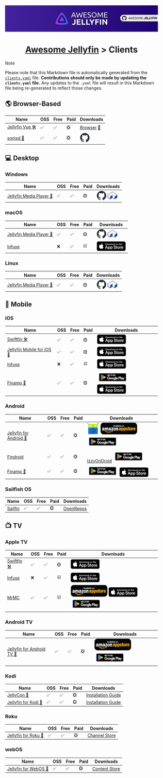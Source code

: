 
<!--
⚠️ WARNING: DO NOT EDIT THIS FILE ⚠️

This Markdown file is auto-generated from the `assets/clients/clients.yaml` file.
Any manual changes made to this file will be overwritten the next time it is generated.
To make changes, please edit the `assets/clients/clients.yaml` file and regenerate this Markdown file.
-->

<p align="center">
<img src="assets/banner.png" />
<h1 align="center"><a href="https://github.com/awesome-jellyfin/awesome-jellyfin">Awesome Jellyfin</a> > Clients</h1>
</p>

> [!NOTE]
> Please note that this Markdown file is automatically generated from the [`clients.yaml`](./assets/clients/clients.yaml) file.
> **Contributions should only be made by updating the `clients.yaml` file.**
> Any updates to the `.yaml` file will result in this Markdown file being re-generated to reflect those changes.

## 🌎 Browser-Based

| Name | OSS | Free | Paid | Downloads |
| ---- | --- | ---- | ---- | --------- |
| [Jellyfin Vue 🛠️](https://github.com/jellyfin/jellyfin-vue) | ✅ | ✅ | ❎ | [Browser](https://jf-vue.pages.dev/) [🐳](https://github.com/jellyfin/jellyfin-vue/pkgs/container/jellyfin-vue) |
| [sonixd 🎵](https://github.com/jeffvli/sonixd) | ✅ | ✅ | ❎ | <a href="https://github.com/jeffvli/sonixd/releases"><picture><source media="(prefers-color-scheme: dark)" srcset="assets/clients/icons/github-mark.png"><source media="(prefers-color-scheme: light)" srcset="assets/clients/icons/github-mark-white.png"><img src="assets/clients/icons/github-mark.png"></picture></a> |

## 💻 Desktop

### Windows

| Name | OSS | Free | Paid | Downloads |
| ---- | --- | ---- | ---- | --------- |
| [Jellyfin Media Player 🔹](https://github.com/jellyfin/jellyfin-media-player) | ✅ | ✅ | ❎ | <a href="https://github.com/jellyfin/jellyfin-media-player/releases"><picture><source media="(prefers-color-scheme: dark)" srcset="assets/clients/icons/github-mark.png"><source media="(prefers-color-scheme: light)" srcset="assets/clients/icons/github-mark-white.png"><img src="assets/clients/icons/github-mark.png"></picture></a> <a href="https://flathub.org/apps/details/com.github.iwalton3.jellyfin-media-player"><picture><source media="(prefers-color-scheme: dark)" srcset="assets/clients/icons/flathub.png"><source media="(prefers-color-scheme: light)" srcset="assets/clients/icons/flathub.png"><img src="assets/clients/icons/flathub.png"></picture></a> |

### macOS

| Name | OSS | Free | Paid | Downloads |
| ---- | --- | ---- | ---- | --------- |
| [Jellyfin Media Player 🔹](https://github.com/jellyfin/jellyfin-media-player) | ✅ | ✅ | ❎ | <a href="https://github.com/jellyfin/jellyfin-media-player/releases"><picture><source media="(prefers-color-scheme: dark)" srcset="assets/clients/icons/github-mark.png"><source media="(prefers-color-scheme: light)" srcset="assets/clients/icons/github-mark-white.png"><img src="assets/clients/icons/github-mark.png"></picture></a> <a href="https://flathub.org/apps/details/com.github.iwalton3.jellyfin-media-player"><picture><source media="(prefers-color-scheme: dark)" srcset="assets/clients/icons/flathub.png"><source media="(prefers-color-scheme: light)" srcset="assets/clients/icons/flathub.png"><img src="assets/clients/icons/flathub.png"></picture></a> |
| [Infuse](https://firecore.com/infuse) | ❌ | ✅ | ☑️ | <a href="https://apps.apple.com/app/id1136220934?mt=8"><picture><source media="(prefers-color-scheme: dark)" srcset="assets/clients/icons/appstore-dark.png"><source media="(prefers-color-scheme: light)" srcset="assets/clients/icons/appstore-light.png"><img src="assets/clients/icons/appstore-dark.png"></picture></a> |

### Linux

| Name | OSS | Free | Paid | Downloads |
| ---- | --- | ---- | ---- | --------- |
| [Jellyfin Media Player 🔹](https://github.com/jellyfin/jellyfin-media-player) | ✅ | ✅ | ❎ | <a href="https://github.com/jellyfin/jellyfin-media-player/releases"><picture><source media="(prefers-color-scheme: dark)" srcset="assets/clients/icons/github-mark.png"><source media="(prefers-color-scheme: light)" srcset="assets/clients/icons/github-mark-white.png"><img src="assets/clients/icons/github-mark.png"></picture></a> <a href="https://flathub.org/apps/details/com.github.iwalton3.jellyfin-media-player"><picture><source media="(prefers-color-scheme: dark)" srcset="assets/clients/icons/flathub.png"><source media="(prefers-color-scheme: light)" srcset="assets/clients/icons/flathub.png"><img src="assets/clients/icons/flathub.png"></picture></a> |

## 📱 Mobile

### iOS

| Name | OSS | Free | Paid | Downloads |
| ---- | --- | ---- | ---- | --------- |
| [Swiftfin 🛠️](https://github.com/jellyfin/swiftfin) | ✅ | ✅ | ❎ | <a href="https://apps.apple.com/ca/app/swiftfin/id1604098728"><picture><source media="(prefers-color-scheme: dark)" srcset="assets/clients/icons/appstore-dark.png"><source media="(prefers-color-scheme: light)" srcset="assets/clients/icons/appstore-light.png"><img src="assets/clients/icons/appstore-dark.png"></picture></a> |
| [Jellyfin Mobile for iOS 🔹](https://github.com/jellyfin/jellyfin-expo) | ✅ | ✅ | ❎ | <a href="https://apps.apple.com/us/app/jellyfin-mobile/id1480192618?mt=8"><picture><source media="(prefers-color-scheme: dark)" srcset="assets/clients/icons/appstore-dark.png"><source media="(prefers-color-scheme: light)" srcset="assets/clients/icons/appstore-light.png"><img src="assets/clients/icons/appstore-dark.png"></picture></a> |
| [Infuse](https://firecore.com/infuse) | ❌ | ✅ | ☑️ | <a href="https://apps.apple.com/app/id1136220934?mt=8"><picture><source media="(prefers-color-scheme: dark)" srcset="assets/clients/icons/appstore-dark.png"><source media="(prefers-color-scheme: light)" srcset="assets/clients/icons/appstore-light.png"><img src="assets/clients/icons/appstore-dark.png"></picture></a> |
| [Finamp 🎵](https://github.com/jmshrv/finamp) | ✅ | ✅ | ❎ | [![img](assets/clients/icons/google-play-badge.png)](https://play.google.com/store/apps/details?id=com.unicornsonlsd.finamp) <a href="https://apps.apple.com/us/app/finamp/id1574922594"><picture><source media="(prefers-color-scheme: dark)" srcset="assets/clients/icons/appstore-dark.png"><source media="(prefers-color-scheme: light)" srcset="assets/clients/icons/appstore-light.png"><img src="assets/clients/icons/appstore-dark.png"></picture></a> |

### Android

| Name | OSS | Free | Paid | Downloads |
| ---- | --- | ---- | ---- | --------- |
| [Jellyfin for Android 🔹](https://github.com/jellyfin/jellyfin-android) | ✅ | ✅ | ❎ | [![img](assets/clients/icons/f-droid.png)](https://f-droid.org/en/packages/org.jellyfin.mobile/) [![img](assets/clients/icons/amazon.png)](https://www.amazon.com/gp/aw/d/B081RFTTQ9) [![img](assets/clients/icons/google-play-badge.png)](https://play.google.com/store/apps/details?id=org.jellyfin.mobile) |
| [Findroid](https://github.com/jarnedemeulemeester/findroid) | ✅ | ✅ | ❎ | [IzzyOnDroid](https://apt.izzysoft.de/fdroid/index/apk/dev.jdtech.jellyfin) [![img](assets/clients/icons/google-play-badge.png)](https://play.google.com/store/apps/details?id=dev.jdtech.jellyfin) |
| [Finamp 🎵](https://github.com/jmshrv/finamp) | ✅ | ✅ | ❎ | [![img](assets/clients/icons/google-play-badge.png)](https://play.google.com/store/apps/details?id=com.unicornsonlsd.finamp) <a href="https://apps.apple.com/us/app/finamp/id1574922594"><picture><source media="(prefers-color-scheme: dark)" srcset="assets/clients/icons/appstore-dark.png"><source media="(prefers-color-scheme: light)" srcset="assets/clients/icons/appstore-light.png"><img src="assets/clients/icons/appstore-dark.png"></picture></a> |

### Sailfish OS

| Name | OSS | Free | Paid | Downloads |
| ---- | --- | ---- | ---- | --------- |
| [Sailfin](https://github.com/heartfin/harbour-sailfin) | ✅ | ✅ | ❎ | [OpenRepos](https://openrepos.net/content/ahappyhuman/sailfin) |

## 📺 TV

### Apple TV

| Name | OSS | Free | Paid | Downloads |
| ---- | --- | ---- | ---- | --------- |
| [Swiftfin 🛠️](https://github.com/jellyfin/swiftfin) | ✅ | ✅ | ❎ | <a href="https://apps.apple.com/ca/app/swiftfin/id1604098728"><picture><source media="(prefers-color-scheme: dark)" srcset="assets/clients/icons/appstore-dark.png"><source media="(prefers-color-scheme: light)" srcset="assets/clients/icons/appstore-light.png"><img src="assets/clients/icons/appstore-dark.png"></picture></a> |
| [Infuse](https://firecore.com/infuse) | ❌ | ✅ | ☑️ | <a href="https://apps.apple.com/app/id1136220934?mt=8"><picture><source media="(prefers-color-scheme: dark)" srcset="assets/clients/icons/appstore-dark.png"><source media="(prefers-color-scheme: light)" srcset="assets/clients/icons/appstore-light.png"><img src="assets/clients/icons/appstore-dark.png"></picture></a> |
| [MrMC](https://github.com/MrMC/mrmc) | ✅ | ✅ | ☑️ | [![img](assets/clients/icons/amazon.png)](https://www.amazon.com/gp/product/B01ENT3I1Q/ref=mas_pm_mrmc) <a href="https://apps.apple.com/us/app/mrmc/id1059536415"><picture><source media="(prefers-color-scheme: dark)" srcset="assets/clients/icons/appstore-dark.png"><source media="(prefers-color-scheme: light)" srcset="assets/clients/icons/appstore-light.png"><img src="assets/clients/icons/appstore-dark.png"></picture></a> [![img](assets/clients/icons/google-play-badge.png)](https://play.google.com/store/apps/details?id=tv.mrmc.mrmc) |

### Android TV

| Name | OSS | Free | Paid | Downloads |
| ---- | --- | ---- | ---- | --------- |
| [Jellyfin for Android TV 🔹](https://github.com/jellyfin/jellyfin-androidtv) | ✅ | ✅ | ❎ | [![img](assets/clients/icons/amazon.png)](https://www.amazon.com/gp/aw/d/B07TX7Z725) [![img](assets/clients/icons/google-play-badge.png)](https://play.google.com/store/apps/details?id=org.jellyfin.androidtv) |

### Kodi

| Name | OSS | Free | Paid | Downloads |
| ---- | --- | ---- | ---- | --------- |
| [JellyCon 🔹](https://github.com/jellyfin/jellycon) | ✅ | ✅ | ❎ | [Installation Guide](https://github.com/jellyfin/jellycon#installation) |
| [Jellyfin for Kodi 🔹](https://github.com/jellyfin/jellyfin-kodi) | ✅ | ✅ | ❎ | [Installation Guide](https://jellyfin.org/docs/general/clients/kodi) |

### Roku

| Name | OSS | Free | Paid | Downloads |
| ---- | --- | ---- | ---- | --------- |
| [Jellyfin for Roku 🔹](https://github.com/jellyfin/jellyfin-roku) | ✅ | ✅ | ❎ | [Channel Store](https://channelstore.roku.com/details/592369/jellyfin) |

### webOS

| Name | OSS | Free | Paid | Downloads |
| ---- | --- | ---- | ---- | --------- |
| [Jellyfin for WebOS 🔹](https://github.com/jellyfin/jellyfin-webos) | ✅ | ✅ | ❎ | [Content Store](https://us.lgappstv.com/main/tvapp/detail?appId=1030579) |

